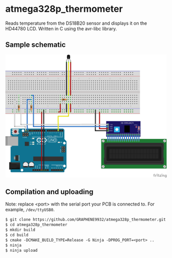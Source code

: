 # atmega328p_thermometer
Reads temperature from the DS18B20 sensor and displays it on the HD44780 LCD.
Written in C using the avr-libc library.

## Sample schematic
![Alt text](pictures/schematic.png)

## Compilation and uploading
Note: replace \<port\> with the serial port your PCB is connected to. For example, `/dev/ttyUSB0`.
```
$ git clone https://github.com/GRAPHENE9932/atmega328p_thermometer.git
$ cd atmega328p_thermometer
$ mkdir build
$ cd build
$ cmake -DCMAKE_BUILD_TYPE=Release -G Ninja -DPROG_PORT=<port> ..
$ ninja
$ ninja upload
```